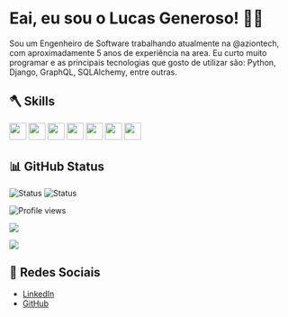# Eai, eu sou o Lucas Generoso! 🧑‍💻
Sou um Engenheiro de Software trabalhando atualmente na @aziontech, com aproximadamente 5 anos de experiência na area. Eu curto muito programar e as principais tecnologias que gosto de utilizar são: Python, Django, GraphQL, SQLAlchemy, entre outras.

## 🪓 Skills
<p>
<img src="https://img.shields.io/badge/python-3670A0?style=for-the-badge&logo=python&logoColor=ffdd54" style="margin-bottom: 4px;" height="30px">
<img src="https://img.shields.io/badge/django-092E20?style=for-the-badge&logo=django&logoColor=ffdd54" style="margin-bottom: 4px;" height="30px">
<img src="https://img.shields.io/badge/sqlalchemy-DA2A2A?style=for-the-badge&logo=sqlalchemy&logoColor=e535ab" style="margin-bottom: 4px;" height="30px">
<img src="https://img.shields.io/badge/graphql-E535AB?style=for-the-badge&logo=graphql&logoColor=fffff" style="margin-bottom: 4px;" height="30px">
<img src="https://img.shields.io/badge/docker-0DB7ED?style=for-the-badge&logo=docker&logoColor=white" style="margin-bottom: 4px;" height="30px">
<img src="https://img.shields.io/badge/kubernetes-3970E4?style=for-the-badge&logo=kubernetes&logoColor=white" style="margin-bottom: 4px;" height="30px">
<img src="https://img.shields.io/badge/git-%23F05033.svg?style=for-the-badge&logo=git&logoColor=white" style="margin-bottom: 4px;" height="30px">
</p>

## 📊 GitHub Status
![Status](https://img.shields.io/github/followers/LucasGeneroso?style=social) ![Status](https://img.shields.io/github/stars/LucasGeneroso?style=social) <p align="left"> <img src="https://komarev.com/ghpvc/?username=LucasGeneroso&color=green" alt="Profile views"/> </p>

<p><img src="https://github-readme-stats.vercel.app/api?username=LucasGeneroso&show_icons=true"><p>
<p><img src="https://github-readme-stats.vercel.app/api/top-langs/?username=LucasGeneroso&layout=compact"><p>

## 📲 Redes Sociais
- [LinkedIn](https://www.linkedin.com/in/lucas-generoso-531191193/)
- [GitHub](https://github.com/LucasGeneroso)
